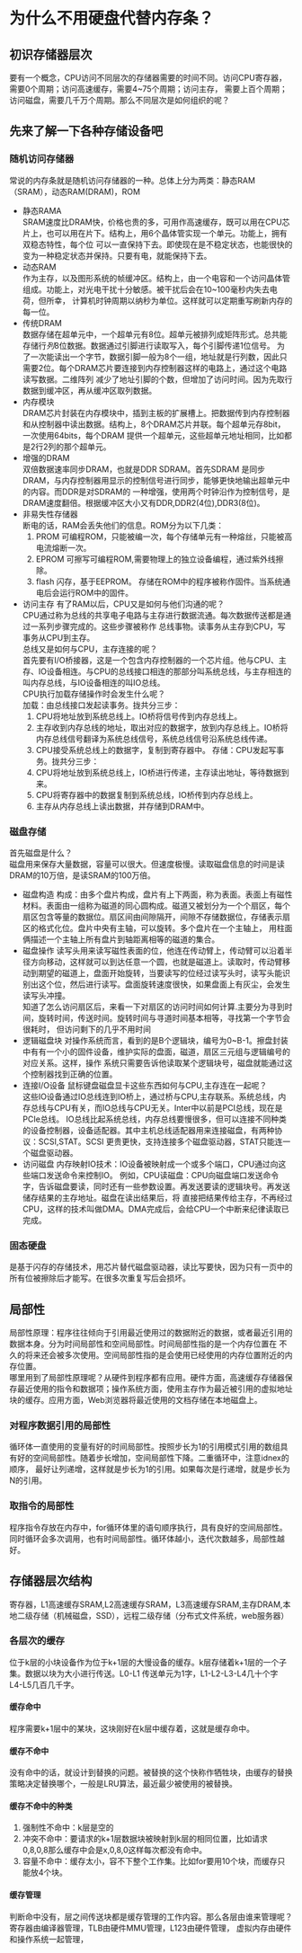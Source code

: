 # 为什么不用硬盘代替内存条？

## 初识存储器层次
要有一个概念，CPU访问不同层次的存储器需要的时间不同。访问CPU寄存器，需要0个周期；访问高速缓存，需要4~75个周期；访问主存，
需要上百个周期；访问磁盘，需要几千万个周期。那么不同层次是如何组织的呢？

## 先来了解一下各种存储设备吧
### 随机访问存储器
常说的内存条就是随机访问存储器的一种。总体上分为两类：静态RAM（SRAM），动态RAM(DRAM)，ROM</br>
- 静态RAMA</br>
SRAM速度比DRAM快，价格也贵的多，可用作高速缓存，既可以用在CPU芯片上，也可以用在片下。结构上，用6个晶体管实现一个单元。功能上，拥有双稳态特性，每个位
可以一直保持下去。即使现在是不稳定状态，也能很快的变为一种稳定状态并保持。只要有电，就能保持下去。
- 动态RAM</br>
作为主存，以及图形系统的帧缓冲区。结构上，由一个电容和一个访问晶体管组成。功能上，对光电干扰十分敏感。被干扰后会在10~100毫秒内失去电荷，但所幸，
计算机时钟周期以纳秒为单位。这样就可以定期重写刷新内存的每一位。
- 传统DRAM</br>
数据存储在超单元中，一个超单元有8位。超单元被排列成矩阵形式。总共能存储行*列*8位数据。数据通过引脚进行读取写入，每个引脚传递1位信号。
为了一次能读出一个字节，数据引脚一般为8个一组，地址就是行列数，因此只需要2位。每个DRAM芯片要连接到内存控制器这样的电路上，通过这个电路读写数据。二维阵列
减少了地址引脚的个数，但增加了访问时间。因为先取行数据到缓冲区，再从缓冲区取列数据。
- 内存模块</br>
DRAM芯片封装在内存模块中，插到主板的扩展槽上。把数据传到内存控制器和从控制器中读出数据。结构上，8个DRAM芯片并联。每个超单元存8bit，一次使用64bits，每个DRAM
提供一个超单元，这些超单元地址相同，比如都是2行2列的那个超单元。
- 增强的DRAM</br>
双倍数据速率同步DRAM，也就是DDR SDRAM。首先SDRAM 是同步DRAM，与内存控制器用显示的控制信号进行同步，能够更快地输出超单元中的内容。而DDR是对SDRAM的
一种增强，使用两个时钟沿作为控制信号，是DRAM速度翻倍。根据缓冲区大小又有DDR,DDR2(4位),DDR3(8位)。
- 非易失性存储器</br>
断电的话，RAM会丢失他们的信息。ROM分为以下几类：</br>
  1. PROM 可编程ROM，只能被编一次，每个存储单元有一种熔丝，只能被高电流熔断一次。
  2. EPROM 可擦写可编程ROM,需要物理上的独立设备编程，通过紫外线擦除。
  3. flash 闪存，基于EEPROM。
存储在ROM中的程序被称作固件。当系统通电后会运行ROM中的固件。
- 访问主存
有了RAM以后，CPU又是如何与他们沟通的呢？</br>
CPU通过称为总线的共享电子电路与主存进行数据流通。每次数据传送都是通过一系列步骤完成的。这些步骤被称作
总线事物。读事务从主存到CPU，写事务从CPU到主存。</br>
总线又是如何与CPU，主存连接的呢？</br>
首先要有I/O桥接器，这是一个包含内存控制器的一个芯片组。他与CPU、主存、IO设备相连。与CPU的总线接口相连的那部分叫系统总线，与主存相连的叫内存总线，与IO设备相连的叫IO总线。</br>
CPU执行加载存储操作时会发生什么呢？</br>
加载：由总线接口发起读事务。拢共分三步：
  1. CPU将地址放到系统总线上。IO桥将信号传到内存总线上。
  2. 主存收到内存总线的地址，取出对应的数据字，放到内存总线上。IO桥将内存总线信号翻译为系统总线信号，系统总线信号沿系统总线传递。
  3. CPU接受系统总线上的数据字，复制到寄存器中。
存储：CPU发起写事务。拢共分三步：
  1. CPU将地址放到系统总线上，IO桥进行传递，主存读出地址，等待数据到来。
  2. CPU将寄存器中的数据复制到系统总线，IO桥传到内存总线上。
  3. 主存从内存总线上读出数据，并存储到DRAM中。

### 磁盘存储
首先磁盘是什么？</br>
磁盘用来保存大量数据，容量可以很大。但速度极慢。读取磁盘信息的时间是读DRAM的10万倍，是读SRAM的100万倍。
- 磁盘构造
构成：由多个盘片构成，盘片有上下两面，称为表面。表面上有磁性材料。表面由一组称为磁道的同心圆构成。磁道又被划分为一个个扇区，每个
扇区包含等量的数据位。扇区间由间隙隔开，间隙不存储数据位，存储表示扇区的格式化位。盘片中央有主轴，可以旋转。多个盘片在一个主轴上，
用柱面俩描述一个主轴上所有盘片到轴距离相等的磁道的集合。
- 磁盘操作
    读写头用来读写磁性表面的位，他连在传动臂上，传动臂可以沿着半径方向移动，这样就可以到达任意一个圆，也就是磁道上。读取时，传动臂移动到期望的磁道上，盘面开始旋转，当要读写的位经过读写头时，读写头能识别出这个位，然后进行读写。盘面旋转速度很快，如果盘面上有灰尘，会发生读写头冲撞。</br>
知道了怎么访问扇区后，来看一下对扇区的访问时间如何计算.主要分为寻到时间，旋转时间，传送时间。旋转时间与寻道时间基本相等，寻找第一个字节会很耗时，
但访问剩下的几乎不用时间
- 逻辑磁盘块
对操作系统而言，看到的是B个逻辑块，编号为0~B-1。擦盘封装中有有一个小的固件设备，维护实际的盘面，磁道，扇区三元组与逻辑编号的对应关系。这样，操作
系统只需要告诉他读取某个逻辑块号，磁盘就能通过这个控制器找到正确的位置。
- 连接I/O设备
鼠标键盘磁盘显卡这些东西如何与CPU,主存连在一起呢？</br>
这些IO设备通过IO总线连到IO桥上，通过桥与CPU,主存联系。系统总线，内存总线与CPU有关，而IO总线与CPU无关。Inter中以前是PCI总线，现在是PCIe总线。
IO总线比起系统总线，内存总线要慢很多，但可以连接不同种类的设备控制器，设备适配器。其中主机总线适配器用来连接磁盘，有两种协议：SCSI,STAT。SCSI
更贵更快，支持连接多个磁盘驱动器，STAT只能连一个磁盘驱动器。
- 访问磁盘
内存映射IO技术：IO设备被映射成一个或多个端口，CPU通过向这些端口发送命令来控制IO。
例如，CPU读磁盘：CPU向磁盘端口发送命令字，告诉磁盘要读，同时还有一些参数设置。再发送要读的逻辑块号。再发送储存结果的主存地址。磁盘在读出结果后，将
直接把结果传给主存，不再经过CPU，这样的技术叫做DMA。DMA完成后，会给CPU一个中断来纪律读取已完成。
 
 ### 固态硬盘
是基于闪存的存储技术，用芯片替代磁盘驱动器，读比写要快，因为只有一页中的所有位被擦除后才能写。在很多次重复写后会损坏。

## 局部性
局部性原理：程序往往倾向于引用最近使用过的数据附近的数据，或者最近引用的数据本身。分为时间局部性和空间局部性。时间局部性指的是一个内存位置在
不久的将来还会被多次使用。空间局部性指的是会使用已经使用的内存位置附近的内存位置。</br>
哪里用到了局部性原理呢？从硬件到程序都有应用。硬件方面，高速缓存存储器保存最近使用的指令和数据项；操作系统方面，使用主存作为最近被引用的虚拟地址块的缓存。应用方面，Web浏览器将最近使用的文档存储在本地磁盘上。

### 对程序数据引用的局部性
循环体一直使用的变量有好的时间局部性。按照步长为1的引用模式引用的数组具有好的空间局部性。随着步长增加，空间局部性下降。二重循环中，注意idnex的顺序，
最好让列递增，这样就是步长为1的引用。如果每次是行递增，就是步长为N的引用。

### 取指令的局部性
程序指令存放在内存中，for循环体里的语句顺序执行，具有良好的空间局部性。同时循环会多次调用，也有时间局部性。循环体越小，迭代次数越多，局部性越好。

## 存储器层次结构
寄存器，L1高速缓存SRAM,L2高速缓存SRAM，L3高速缓存SRAM,主存DRAM,本地二级存储（机械磁盘，SSD），远程二级存储（分布式文件系统，web服务器）

### 各层次的缓存
位于k层的小块设备作为位于k+1层的大慢设备的缓存。k层存储着k+1层的一个子集。数据以块为大小进行传送。L0-L1 传送单元为1字，L1-L2-L3-L4几十个字
L4-L5几百几千字。
#### 缓存命中
程序需要k+1层中的某块，这块刚好在k层中缓存着，这就是缓存命中。
#### 缓存不命中
没有命中的话，就设计到替换的问题。被替换的这个快称作牺牲块，由缓存的替换策略决定替换哪个，一般是LRU算法，最近最少被使用的被替换。
#### 缓存不命中的种类
1. 强制性不命中：k层是空的
2. 冲突不命中：要请求的k+1层数据块被映射到k层的相同位置，比如请求0,8,0,8那么缓存中会是x,0,8,0这样每次都没有命中。
3. 容量不命中：缓存太小，容不下整个工作集。比如for要用10个块，而缓存只能放4个块。
#### 缓存管理
判断命中没有，层之间传送块都是缓存管理的工作内容。那么各层由谁来管理呢？寄存器由编译器管理，TLB由硬件MMU管理，L123由硬件管理，
虚拟内存由硬件和操作系统一起管理，








